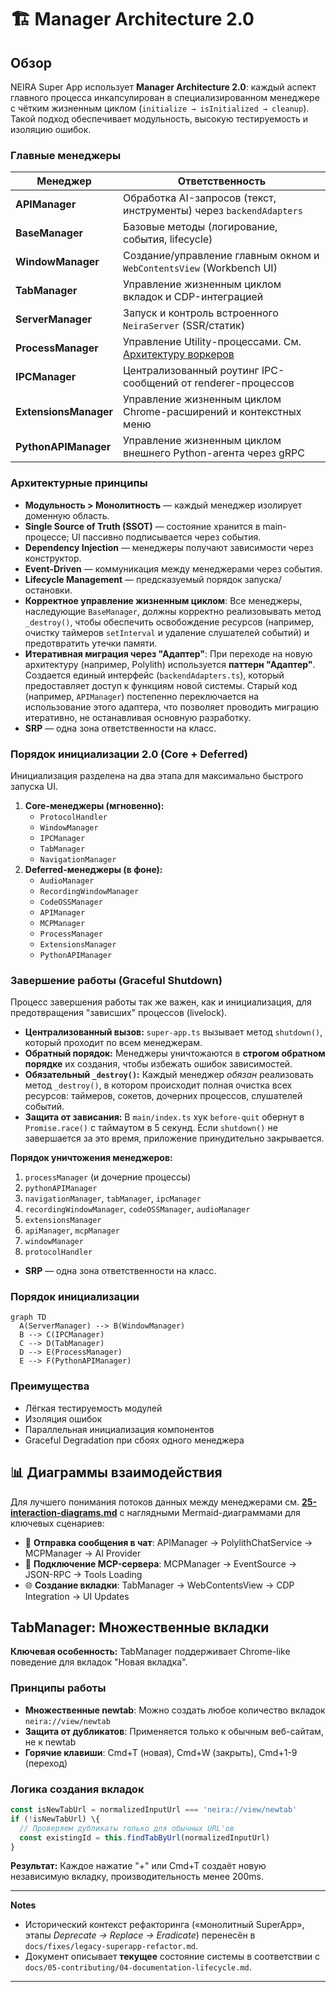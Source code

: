 # 🏗️ Manager Architecture 2.0

## Обзор

NEIRA Super App использует **Manager Architecture 2.0**: каждый аспект главного процесса инкапсулирован в специализированном менеджере с чётким жизненным циклом (`initialize → isInitialized → cleanup`). Такой подход обеспечивает модульность, высокую тестируемость и изоляцию ошибок.

### Главные менеджеры

| Менеджер              | Ответственность                                                                          |
| --------------------- | ---------------------------------------------------------------------------------------- |
| **APIManager**        | Обработка AI-запросов (текст, инструменты) через `backendAdapters`                       |
| **BaseManager**       | Базовые методы (логирование, события, lifecycle)                                         |
| **WindowManager**     | Создание/управление главным окном и `WebContentsView` (Workbench UI)                     |
| **TabManager**        | Управление жизненным циклом вкладок и CDP-интеграцией                                    |
| **ServerManager**     | Запуск и контроль встроенного `NeiraServer` (SSR/статик)                                 |
| **ProcessManager**    | Управление Utility-процессами. См. [Архитектуру воркеров](/03-core-concepts/2-shell-core/09-workers-architecture) |
| **IPCManager**        | Централизованный роутинг IPC-сообщений от renderer-процессов                             |
| **ExtensionsManager** | Управление жизненным циклом Chrome-расширений и контекстных меню                         |
| **PythonAPIManager**  | Управление жизненным циклом внешнего Python-агента через gRPC                            |

### Архитектурные принципы

- **Модульность > Монолитность** — каждый менеджер изолирует доменную область.
- **Single Source of Truth (SSOT)** — состояние хранится в main-процессе; UI пассивно подписывается через события.
- **Dependency Injection** — менеджеры получают зависимости через конструктор.
- **Event-Driven** — коммуникация между менеджерами через события.
- **Lifecycle Management** — предсказуемый порядок запуска/остановки.
- **Корректное управление жизненным циклом**: Все менеджеры, наследующие `BaseManager`, должны корректно реализовывать метод `_destroy()`, чтобы обеспечить освобождение ресурсов (например, очистку таймеров `setInterval` и удаление слушателей событий) и предотвратить утечки памяти.
- **Итеративная миграция через "Адаптер"**: При переходе на новую архитектуру (например, Polylith) используется **паттерн "Адаптер"**. Создается единый интерфейс (`backendAdapters.ts`), который предоставляет доступ к функциям новой системы. Старый код (например, `APIManager`) постепенно переключается на использование этого адаптера, что позволяет проводить миграцию итеративно, не останавливая основную разработку.
- **SRP** — одна зона ответственности на класс.

### Порядок инициализации 2.0 (Core + Deferred)

Инициализация разделена на два этапа для максимально быстрого запуска UI.

1. **Core-менеджеры (мгновенно):**
   - `ProtocolHandler`
   - `WindowManager`
   - `IPCManager`
   - `TabManager`
   - `NavigationManager`
2. **Deferred-менеджеры (в фоне):**
   - `AudioManager`
   - `RecordingWindowManager`
   - `CodeOSSManager`
   - `APIManager`
   - `MCPManager`
   - `ProcessManager`
   - `ExtensionsManager`
   - `PythonAPIManager`

### Завершение работы (Graceful Shutdown)

Процесс завершения работы так же важен, как и инициализация, для предотвращения "зависших" процессов (livelock).

- **Централизованный вызов:** `super-app.ts` вызывает метод `shutdown()`, который проходит по всем менеджерам.
- **Обратный порядок:** Менеджеры уничтожаются в **строгом обратном порядке** их создания, чтобы избежать ошибок зависимостей.
- **Обязательный `_destroy()`:** Каждый менеджер _обязан_ реализовать метод `_destroy()`, в котором происходит полная очистка всех ресурсов: таймеров, сокетов, дочерних процессов, слушателей событий.
- **Защита от зависания:** В `main/index.ts` хук `before-quit` обернут в `Promise.race()` с таймаутом в 5 секунд. Если `shutdown()` не завершается за это время, приложение принудительно закрывается.

**Порядок уничтожения менеджеров:**

1. `processManager` (и дочерние процессы)
2. `pythonAPIManager`
3. `navigationManager`, `tabManager`, `ipcManager`
4. `recordingWindowManager`, `codeOSSManager`, `audioManager`
5. `extensionsManager`
6. `apiManager`, `mcpManager`
7. `windowManager`
8. `protocolHandler`

- **SRP** — одна зона ответственности на класс.

### Порядок инициализации

```mermaid
graph TD
  A(ServerManager) --> B(WindowManager)
  B --> C(IPCManager)
  C --> D(TabManager)
  D --> E(ProcessManager)
  E --> F(PythonAPIManager)
```

### Преимущества

- Лёгкая тестируемость модулей
- Изоляция ошибок
- Параллельная инициализация компонентов
- Graceful Degradation при сбоях одного менеджера

## 📊 Диаграммы взаимодействия

Для лучшего понимания потоков данных между менеджерами см. **[25-interaction-diagrams.md](/03-core-concepts/1-architecture-patterns/25-interaction-diagrams)** с наглядными Mermaid-диаграммами для ключевых сценариев:

- 💬 **Отправка сообщения в чат**: APIManager → PolylithChatService → MCPManager → AI Provider
- 🔌 **Подключение MCP-сервера**: MCPManager → EventSource → JSON-RPC → Tools Loading
- 🌐 **Создание вкладки**: TabManager → WebContentsView → CDP Integration → UI Updates

## TabManager: Множественные вкладки

**Ключевая особенность:** TabManager поддерживает Chrome-like поведение для вкладок "Новая вкладка".

### Принципы работы

- **Множественные newtab**: Можно создать любое количество вкладок `neira://view/newtab`
- **Защита от дубликатов**: Применяется только к обычным веб-сайтам, не к newtab
- **Горячие клавиши**: Cmd+T (новая), Cmd+W (закрыть), Cmd+1-9 (переход)

### Логика создания вкладок

```typescript
const isNewTabUrl = normalizedInputUrl === 'neira://view/newtab'
if (!isNewTabUrl) \{
  // Проверяем дубликаты только для обычных URL'ов
  const existingId = this.findTabByUrl(normalizedInputUrl)
}
```

**Результат:** Каждое нажатие "+" или Cmd+T создаёт новую независимую вкладку, производительность менее 200ms.

---

**Notes**

- Исторический контекст рефакторинга («монолитный SuperApp», этапы _Deprecate → Replace → Eradicate_) перенесён в `docs/fixes/legacy-superapp-refactor.md`.
- Документ описывает **текущее** состояние системы в соответствии с `docs/05-contributing/04-documentation-lifecycle.md`.

---
